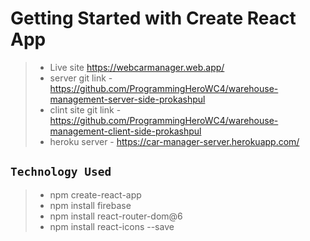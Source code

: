 # Getting Started with Create React App

> - Live site https://webcarmanager.web.app/
> - server git link - https://github.com/ProgrammingHeroWC4/warehouse-management-server-side-prokashpul
> - clint site git link - https://github.com/ProgrammingHeroWC4/warehouse-management-client-side-prokashpul
> - heroku server - https://car-manager-server.herokuapp.com/

## `Technology Used`

> - npm create-react-app
> - npm install firebase
> - npm install react-router-dom@6
> - npm install react-icons --save
